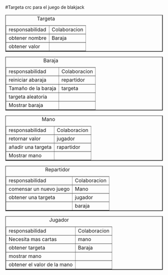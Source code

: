 #Targeta crc para el juego de blakjack


<table border="2px">
<caption>Targeta</caption>
<tr>
<td> responsabilidad</td>
<td> Colaboracion</td>


</tr>

<tr>
<td> obtener nombre</td>
<td> Baraja</td>


</tr>

<tr>
<td> obtener valor</td>
<td> </td>


</tr>


</table>



<table border="2px">
<caption>Baraja</caption>
<tr>
<td> responsabilidad</td>
<td> Colaboracion</td>


</tr>

<tr>
<td> reiniciar abaraja</td>
<td> repartidor</td>


</tr>

<tr>
<td> Tamaño de la baraja</td>
<td> targeta</td>


</tr>


<tr>
<td> targeta aleatoria</td>
<td> </td>


</tr>

<tr>
<td> Mostrar baraja</td>
<td> </td>


</tr>


</table>



<table border="2px">
<caption>Mano</caption>
<tr>
<td> responsabilidad</td>
<td> Colaboracion</td>


</tr>

<tr>
<td> retornar valor </td>
<td> jugador</td>


</tr>

<tr>
<td> añadir una targeta</td>
<td> rapartidor</td>


</tr>

<tr>
<td> Mostrar mano</td>
<td> </td>


</tr>
</table>




<table border="2px">
<caption>Repartidor</caption>
<tr>
<td> responsabilidad</td>
<td> Colaboracion</td>


</tr>

<tr>
<td> comensar un nuevo juego</td>
<td> Mano</td>


</tr>

<tr>
<td> obtener una targeta 	</td>
<td> jugador</td>


</tr>

<tr>
<td> 	</td>
<td> baraja</td>


</tr>
</table>








<table border="2px">
<caption>Jugador</caption>
<tr>
<td> responsabilidad</td>
<td> Colaboracion</td>


</tr>

<tr>
<td> Necesita mas cartas</td>
<td> mano</td>


</tr>

<tr>
<td> obtener targeta</td>
<td> Baraja</td>


</tr>

<tr>
<td> mostrar mano</td>
<td> </td>


</tr>

<tr>
<td> obtener el valor de la mano</td>
<td> </td>


</tr>



</table>






</table>